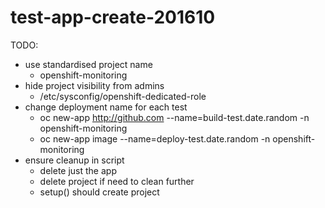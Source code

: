 # test-app-create-201610

TODO:

* use standardised project name
  * openshift-monitoring
* hide project visibility from admins
  * /etc/sysconfig/openshift-dedicated-role
* change deployment name for each test
  * oc new-app http://github.com --name=build-test.date.random -n openshift-monitoring
  * oc new-app image --name=deploy-test.date.random -n openshift-monitoring
* ensure cleanup in script
  * delete just the app
  * delete project if need to clean further
  * setup() should create project
